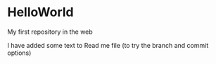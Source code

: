 # HelloWorld
My first repository in the web

I have added some text to Read me file (to try the branch and commit options)
